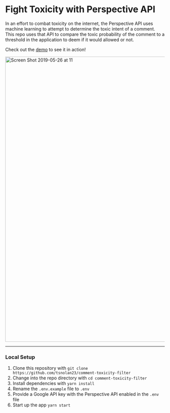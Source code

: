 # Fight Toxicity with Perspective API

In an effort to combat toxicity on the internet, the Perspective API uses machine learning to attempt to determine the toxic intent of a comment. This repo uses that API to compare the toxic probability of the comment to a threshold in the application to deem if it would allowed or not.

Check out the [demo](https://tsnolan23.github.io/comment-toxicity-filter/) to see it in action!

<img width="897" alt="Screen Shot 2019-05-26 at 11" src="https://user-images.githubusercontent.com/12575994/58384631-7e7f8e00-7fa9-11e9-81b3-fe9dbd61e8d9.png">

---

### Local Setup

1. Clone this repository with `git clone https://github.com/tsnolan23/comment-toxicity-filter`
1. Change into the repo directory with `cd comment-toxicity-filter`
1. Install dependencies with `yarn install`
1. Rename the `.env.example` file to `.env`
1. Provide a Google API key with the Perspective API enabled in the `.env` file
1. Start up the app `yarn start`
